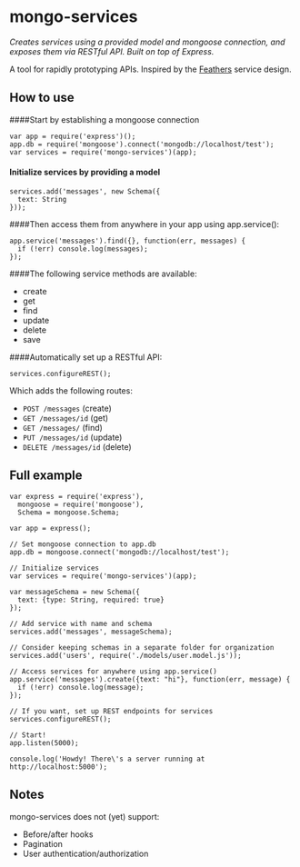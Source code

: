 # mongo-services
*Creates services using a provided model and mongoose connection, and exposes them via RESTful API. Built on top of Express.*

A tool for rapidly prototyping APIs. Inspired by the [Feathers](https://github.com/feathersjs/feathers) service design.


## How to use


####Start by establishing a mongoose connection
```
var app = require('express')();
app.db = require('mongoose').connect('mongodb://localhost/test');
var services = require('mongo-services')(app);
```

#### Initialize services by providing a model

```
services.add('messages', new Schema({
  text: String
}));
````

####Then access them from anywhere in your app using app.service():
 
```
app.service('messages').find({}, function(err, messages) {
  if (!err) console.log(messages);
});
```

####The following service methods are available:
- create
- get
- find
- update
- delete
- save

####Automatically set up a RESTful API:
```
services.configureREST();
```
Which adds the following routes:

- `POST /messages` (create)
- `GET /messages/id` (get)
- `GET /messages/` (find)
- `PUT /messages/id` (update)
- `DELETE /messages/id` (delete)

## Full example


```
var express = require('express'),
  mongoose = require('mongoose'),
  Schema = mongoose.Schema;

var app = express();

// Set mongoose connection to app.db
app.db = mongoose.connect('mongodb://localhost/test');

// Initialize services
var services = require('mongo-services')(app);

var messageSchema = new Schema({
  text: {type: String, required: true}
});

// Add service with name and schema
services.add('messages', messageSchema);

// Consider keeping schemas in a separate folder for organization
services.add('users', require('./models/user.model.js'));

// Access services for anywhere using app.service()
app.service('messages').create({text: "hi"}, function(err, message) {
  if (!err) console.log(message);
});

// If you want, set up REST endpoints for services
services.configureREST();

// Start!
app.listen(5000);

console.log('Howdy! There\'s a server running at http://localhost:5000');
```

## Notes

mongo-services does not (yet) support:

- Before/after hooks
- Pagination
- User authentication/authorization

